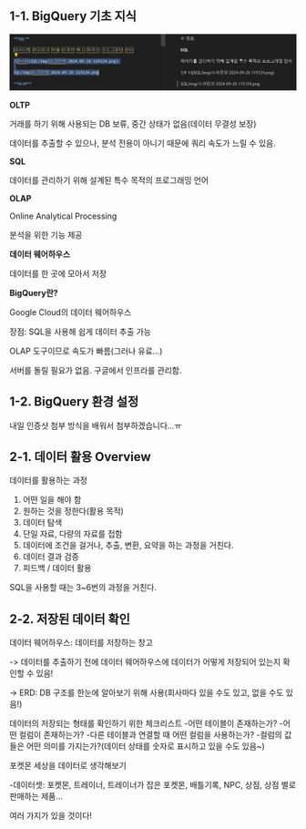 ## 1-1. BigQuery 기초 지식

![이거 왜 안 돼핑?!](https://github.com/bird-one-00/sql_til/blob/main/SQL/img/%EC%8A%A4%ED%81%AC%EB%A6%B0%EC%83%B7%202024-09-27%20003549.png)

**OLTP**

거래를 하기 위해 사용되는 DB
보류, 중간 상태가 없음(데이터 무결성 보장)

데이터를 추출할 수 있으나, 분석 전용이 아니기 때문에 쿼리 속도가 느릴 수 있음.

**SQL**

데이터를 관리하기 위해 설계된 특수 목적의 프로그래밍 언어

**OLAP**

Online Analytical Processing

분석을 위한 기능 제공

**데이터 웨어하우스**

데이터를 한 곳에 모아서 저장

**BigQuery란?**

Google Cloud의 데이터 웨어하우스

장점: SQL을 사용해 쉽게 데이터 추출 가능

OLAP 도구이므로 속도가 빠름(그러나 유료...)

서버를 돌릴 필요가 없음. 구글에서 인프라를 관리함.


## 1-2. BigQuery 환경 설정

내일 인증샷 첨부 방식을 배워서 첨부하겠습니다...ㅠ


## 2-1. 데이터 활용 Overview

데이터를 활용하는 과정
1. 어떤 일을 해야 함
2. 원하는 것을 정한다(활용 목적)
3. 데이터 탐색
4. 단일 자료, 다량의 자료를 접함
5. 데이터에 조건을 걸거나, 추출, 변환, 요약을 하는 과정을 거친다.
6. 데이터 결과 검증
7. 피드백 / 데이터 활용

SQL을 사용할 때는 3~6번의 과정을 거친다.


## 2-2. 저장된 데이터 확인

데이터 웨어하우스: 데이터를 저장하는 창고

-> 데이터를 추출하기 전에 데이터 웨어하우스에 데이터가 어떻게 저장되어 있는지 확인할 수 있음!

-> ERD: DB 구조를 한눈에 알아보기 위해 사용(회사마다 있을 수도 있고, 없을 수도 있음!)

데이터의 저장되는 형태를 확인하기 위한 체크리스트
-어떤 테이블이 존재하는가?
-어떤 컬럼이 존재하는가?
-다른 테이블과 연결할 때 어떤 컬럼을 사용하는가?
-컬럼의 값들은 어떤 의미를 가지는가?(데이터 상태를 숫자로 표시하고 있을 수도 있음~)

포켓몬 세상을 데이터로 생각해보기

-데이터셋: 포켓몬, 트레이너, 트레이너가 잡은 포켓몬, 배틀기록, NPC, 상점, 상점 별로 판매하는 제품...

여러 가지가 있을 것이다!